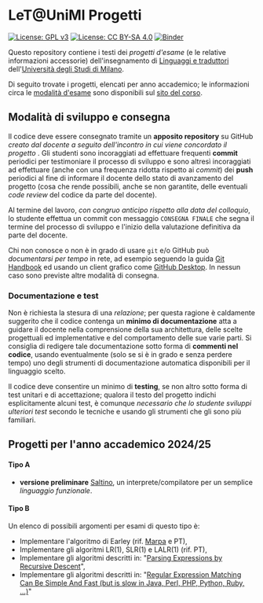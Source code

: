 # LeT@UniMI Progetti

[![License: GPL v3](https://img.shields.io/badge/License-GPL%20v3-blue.svg)](http://www.gnu.org/licenses/gpl-3.0)
[![License: CC BY-SA 4.0](https://img.shields.io/badge/License-CC%20BY--SA%204.0-blue.svg)](http://creativecommons.org/licenses/by-sa/4.0/)
[![Binder](https://mybinder.org/badge_logo.svg)](https://mybinder.org/v2/gh/let-unimi/handouts/master?filepath=Handouts.ipynb)

Questo repository contiene i testi dei *progetti d'esame* (e le relative informazioni accessorie) dell'insegnamento di [Linguaggi e
traduttori](https://let.di.unimi.it/) dell'[Università degli Studi di
Milano](http://www.unimi.it/).

Di seguito trovate i progetti, elencati per anno accademico; le informazioni circa le [modalità d'esame](https://let.di.unimi.it/info.html#modalita-di-valutazione) sono disponibili sul [sito del corso](https://let.di.unimi.it/).

## Modalità di sviluppo e consegna

Il codice deve essere consegnato tramite un **apposito repository** su GitHub
*creato dal docente a seguito dell'incontro in cui viene concordato il progetto* .
Gli studenti sono incoraggiati ad effettuare frequenti **commit** periodici per
testimoniare il processo di sviluppo e sono altresì incoraggiati ad effettuare
(anche con una frequenza ridotta rispetto ai *commit*) dei **push** periodici al
fine di informare il docente dello stato di avanzamento del progetto (cosa che
rende possibili, anche se non garantite, delle eventuali *code review* del
codice da parte del docente).

Al termine del lavoro, *con congruo anticipo rispetto alla data del colloquio*,
lo studente effettua un commit con messaggio `CONSEGNA FINALE` che segna il
termine del processo di sviluppo e l'inizio della valutazione definitiva da
parte del docente.

Chi non conosce o non è in grado di usare `git` e/o GitHub può *documentarsi per
tempo* in rete, ad esempio seguendo la guida [Git
Handbook](https://guides.github.com/introduction/git-handbook/) ed usando un
client grafico come [GitHub Desktop](https://desktop.github.com/). In nessun
caso sono previste altre modalità di consegna.

### Documentazione e test

Non è richiesta la stesura di una *relazione*; per questa ragione è caldamente
suggerito che il codice contenga un **minimo di documentazione** atta a guidare
il docente nella comprensione della sua architettura, delle scelte progettuali
ed implementative e del comportamento delle sue varie parti. Si consiglia di
redigere tale documentazione sotto forma di **commenti nel codice**, usando
eventualmente (solo se si è in grado e senza perdere tempo) uno degli strumenti
di documentazione automatica disponibili per il linguaggio scelto.

Il codice deve consentire un minimo di **testing**, se non altro sotto forma di test unitari e di accettazione; qualora il testo del progetto indichi esplicitamente alcuni test, è comunque *necessario che lo studente sviluppi ulteriori test* secondo le tecniche e usando gli strumenti che gli sono più familiari.

## Progetti per l'anno accademico 2024/25

#### Tipo A

* **versione preliminare** [Saltino](06-Saltino), un interprete/compilatore per un semplice *linguaggio funzionale*.

#### Tipo B

Un elenco di possibili argomenti per esami di questo tipo è:

* Implementare l'algoritmo di Earley (rif. [Marpa](https://docs.google.com/file/d/0B9_mR_M2zOc4Ni1zSW5IYzk3TGc/edit) e PT),
* Implementare gli algoritmi LR(1), SLR(1) e LALR(1) (rif. PT),
* Implementare gli algoritmi descritti in: "[Parsing Expressions by Recursive Descent](http://www.engr.mun.ca/~theo/Misc/exp_parsing.htm)",
* Implementare gli algoritmi descritti in: "[Regular Expression Matching Can Be Simple And Fast (but is slow in Java, Perl, PHP, Python, Ruby, ...)](https://swtch.com/~rsc/regexp/regexp1.html)"